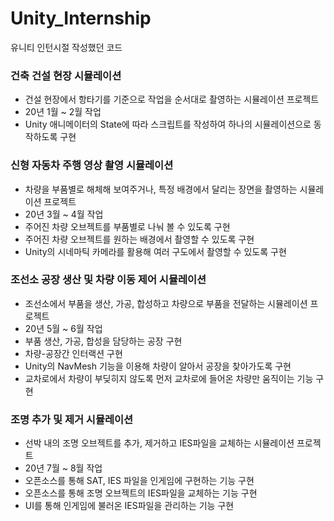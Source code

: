 # Unity_Internship
 유니티 인턴시절 작성했던 코드

### 건축 건설 현장 시뮬레이션
* 건설 현장에서 항타기를 기준으로 작업을 순서대로 촬영하는 시뮬레이션 프로젝트
* 20년 1월 ~ 2월 작업
* Unity 애니메이터의 State에 따라 스크립트를 작성하여 하나의 시뮬레이션으로 동작하도록 구현

### 신형 자동차 주행 영상 촬영 시뮬레이션
* 차량을 부품별로 해체해 보여주거나, 특정 배경에서 달리는 장면을 촬영하는 시뮬레이션 프로젝트
* 20년 3월 ~ 4월 작업
* 주어진 차량 오브젝트를 부품별로 나눠 볼 수 있도록 구현
* 주어진 차량 오브젝트를 원하는 배경에서 촬영할 수 있도록 구현
* Unity의 시네마틱 카메라를 활용해 여러 구도에서 촬영할 수 있도록 구현

### 조선소 공장 생산 및 차량 이동 제어 시뮬레이션
* 조선소에서 부품을 생산, 가공, 합성하고 차량으로 부품을 전달하는 시뮬레이션 프로젝트
* 20년 5월 ~ 6월 작업
* 부품 생산, 가공, 합성을 담당하는 공장 구현
* 차량-공장간 인터랙션 구현
* Unity의 NavMesh 기능을 이용해 차량이 알아서 공장을 찾아가도록 구현
* 교차로에서 차량이 부딪히지 않도록 먼저 교차로에 들어온 차량만 움직이는 기능 구현

### 조명 추가 및 제거 시뮬레이션
* 선박 내의 조명 오브젝트를 추가, 제거하고 IES파일을 교체하는 시뮬레이션 프로젝트
* 20년 7월 ~ 8월 작업
* 오픈소스를 통해 SAT, IES 파일을 인게임에 구현하는 기능 구현
* 오픈소스를 통해 조명 오브젝트의 IES파일을 교체하는 기능 구현
* UI를 통해 인게임에 불러온 IES파일을 관리하는 기능 구현
